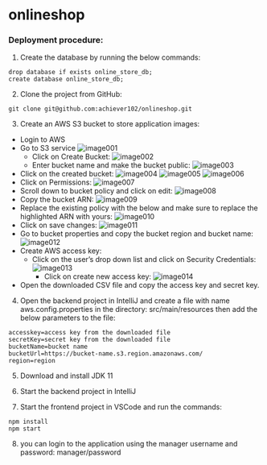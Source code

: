 # onlineshop
### Deployment procedure:
1. Create the database by running the below commands:
```
drop database if exists online_store_db;
create database online_store_db;
```

2. Clone the project from GitHub:
```
git clone git@github.com:achiever102/onlineshop.git
```

3. Create an AWS S3 bucket to store application images:
* Login to AWS
* Go to S3 service
  ![image001](https://screenshots-bucket-38293.s3.amazonaws.com/001.png)
  * Click on Create Bucket:
  ![image002](https://screenshots-bucket-38293.s3.amazonaws.com/002.png)
  * Enter bucket name and make the bucket public:
  ![image003](https://screenshots-bucket-38293.s3.amazonaws.com/003.png)
* Click on the created bucket:
  ![image004](https://screenshots-bucket-38293.s3.amazonaws.com/004.png)
  ![image005](https://screenshots-bucket-38293.s3.amazonaws.com/005.png)
  ![image006](https://screenshots-bucket-38293.s3.amazonaws.com/006.png)
* Click on Permissions:
  ![image007](https://screenshots-bucket-38293.s3.amazonaws.com/007.png)
* Scroll down to bucket policy and click on edit:
  ![image008](https://screenshots-bucket-38293.s3.amazonaws.com/008.png)
* Copy the bucket ARN:
  ![image009](https://screenshots-bucket-38293.s3.amazonaws.com/009.png)
* Replace the existing policy with the below and make sure to replace the highlighted ARN with yours:
  ![image010](https://screenshots-bucket-38293.s3.amazonaws.com/010.png)
* Click on save changes:
  ![image011](https://screenshots-bucket-38293.s3.amazonaws.com/011.png)
* Go to bucket properties and copy the bucket region and bucket name:
  ![image012](https://screenshots-bucket-38293.s3.amazonaws.com/012.png)
* Create AWS access key:
  * Click on the user’s drop down list and click on Security Credentials:
    ![image013](https://screenshots-bucket-38293.s3.amazonaws.com/013.png)
    * Click on create new access key:
    ![image014](https://screenshots-bucket-38293.s3.amazonaws.com/014.png)
* Open the downloaded CSV file and copy the access key and secret key.

4. Open the backend project in IntelliJ and create a file with name aws.config.properties in the directory: src/main/resources then add the below parameters to the file:
```
accesskey=access key from the downloaded file
secretKey=secret key from the downloaded file
bucketName=bucket name
bucketUrl=https://bucket-name.s3.region.amazonaws.com/
region=region
```

5. Download and install JDK 11

6. Start the backend project in IntelliJ

7. Start the frontend project in VSCode and run the commands:
```
npm install 
npm start
```

8. you can login to the application using the manager username and password: manager/password